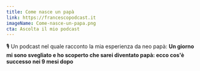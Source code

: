 ```yaml
---
title: Come nasce un papà
link: https://francescopodcast.it
imageName: Come-nasce-un-papa.png
cta: Ascolta il mio podcast
---
```


🎙️ Un podcast nel quale racconto la mia esperienza da neo papà: **Un giorno mi sono svegliato e ho scoperto che sarei diventato papà: ecco cos'è successo nei 9 mesi dopo**